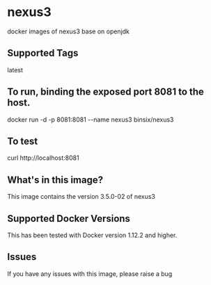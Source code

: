 # nexus3
docker images of nexus3 base on openjdk

## Supported Tags
latest

## To run, binding the exposed port 8081 to the host.
docker run -d -p 8081:8081 --name nexus3 binsix/nexus3

## To test
curl http://localhost:8081

## What's in this image?
This image contains the version 3.5.0-02 of nexus3


## Supported Docker Versions
This has been tested with Docker version 1.12.2 and higher.

## Issues
If you have any issues with this image, please raise a bug